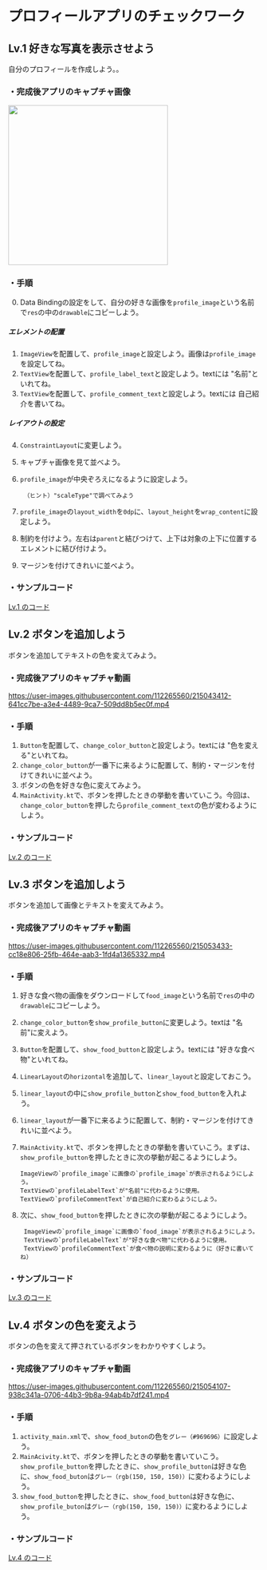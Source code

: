 # プロフィールアプリのチェックワーク

## Lv.1 好きな写真を表示させよう
自分のプロフィールを作成しよう。。

### ・完成後アプリのキャプチャ画像

<img src="https://user-images.githubusercontent.com/112265560/215035633-f31ca356-6ee5-4522-a1cf-39ba85b563c5.png" width="320px">


### ・手順
0. Data Bindingの設定をして、自分の好きな画像を`profile_image`という名前で`res`の中の`drawable`にコピーしよう。

##### エレメントの配置
1. `ImageView`を配置して、`profile_image`と設定しよう。画像は`profile_image`を設定してね。
2. `TextView`を配置して、`profile_label_text`と設定しよう。textには "名前"といれてね。
3. `TextView`を配置して、`profile_comment_text`と設定しよう。textには 自己紹介を書いてね。

##### レイアウトの設定
4. `ConstraintLayout`に変更しよう。
5. キャプチャ画像を見て並べよう。
6. `profile_image`が中央ぞろえになるように設定しよう。

		（ヒント）"scaleType"で調べてみよう
7. `profile_image`の`layout_width`を`0dp`に、`layout_height`を`wrap_content`に設定しよう。
8. 制約を付けよう。左右は`parent`と結びつけて、上下は対象の上下に位置するエレメントに結び付けよう。
9. マージンを付けてきれいに並べよう。
		
### ・サンプルコード
[Lv.1 のコード](https://github.com/Yu-Nakaura/school-checkwork-profile1)


## Lv.2 ボタンを追加しよう
ボタンを追加してテキストの色を変えてみよう。

### ・完成後アプリのキャプチャ動画

https://user-images.githubusercontent.com/112265560/215043412-641cc7be-a3e4-4489-9ca7-509dd8b5ec0f.mp4

### ・手順
1. `Button`を配置して、`change_color_button`と設定しよう。textには "色を変える"といれてね。
2. `change_color_button`が一番下に来るように配置して、制約・マージンを付けてきれいに並べよう。
3. ボタンの色を好きな色に変えてみよう。
4. `MainActivity.kt`で、ボタンを押したときの挙動を書いていこう。今回は、`change_color_button`を押したら`profile_comment_text`の色が変わるようにしよう。

### ・サンプルコード
[Lv.2 のコード](https://github.com/Yu-Nakaura/school-checkwork-profile2)

## Lv.3 ボタンを追加しよう
ボタンを追加して画像とテキストを変えてみよう。

### ・完成後アプリのキャプチャ動画

https://user-images.githubusercontent.com/112265560/215053433-cc18e806-25fb-464e-aab3-1fd4a1365332.mp4

### ・手順
1. 好きな食べ物の画像をダウンロードして`food_image`という名前で`res`の中の`drawable`にコピーしよう。
2. `change_color_button`を`show_profile_button`に変更しよう。textは "名前"に変えよう。
3. `Button`を配置して、`show_food_button`と設定しよう。textには "好きな食べ物"といれてね。
4. `LinearLayout`の`horizontal`を追加して、`linear_layout`と設定しておこう。
5. `linear_layout`の中に`show_profile_button`と`show_food_button`を入れよう。
6. `linear_layout`が一番下に来るように配置して、制約・マージンを付けてきれいに並べよう。
7.  `MainActivity.kt`で、ボタンを押したときの挙動を書いていこう。まずは、`show_profile_button`を押したときに次の挙動が起こるようにしよう。
		
		ImageViewの`profile_image`に画像の`profile_image`が表示されるようにしよう。
		TextViewの`profileLabelText`が"名前"に代わるように使用。
		TextViewの`profileCommentText`が自己紹介に変わるようにしよう。
8. 次に、`show_food_button`を押したときに次の挙動が起こるようにしよう。
		
		ImageViewの`profile_image`に画像の`food_image`が表示されるようにしよう。
		TextViewの`profileLabelText`が"好きな食べ物"に代わるように使用。
		TextViewの`profileCommentText`が食べ物の説明に変わるように（好きに書いてね）

### ・サンプルコード
[Lv.3 のコード](https://github.com/Yu-Nakaura/school-checkwork-profile3)

## Lv.4 ボタンの色を変えよう
ボタンの色を変えて押されているボタンをわかりやすくしよう。

### ・完成後アプリのキャプチャ動画

https://user-images.githubusercontent.com/112265560/215054107-938c341a-0706-44b3-9b8a-94ab4b7df241.mp4

### ・手順
1. `activity_main.xml`で、`show_food_buton`の色を`グレー（#969696）`に設定しよう。
2. `MainAcivity.kt`で、ボタンを押したときの挙動を書いていこう。`show_profile_button`を押したときに、`show_profile_button`は好きな色に、`show_food_buton`は`グレー（rgb(150, 150, 150)）`に変わるようにしよう。
3. `show_food_button`を押したときに、`show_food_button`は好きな色に、`show_profile_buton`は`グレー（rgb(150, 150, 150)）`に変わるようにしよう。

### ・サンプルコード
[Lv.4 のコード](https://github.com/Yu-Nakaura/school-checkwork-profile4)

